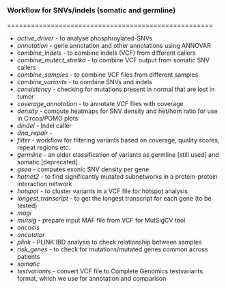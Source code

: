### Workflow for SNVs/indels (somatic and germline)
====================================================    
* *active_driver* - to analyse phosphroylated-SNVs
* *annotation* - gene annotation and other annotations using ANNOVAR
* *combine_indels* - to combine indels (VCF) from different callers
* *combine_mutect_strelka* - to combine VCF output from somatic SNV callers
* *combine_samples* - to combine VCF files from different samples
* *combine_variants* - to combine SNVs and indels
* *consistency* - checking for mutations present in normal that are lost in tumor
* *coverage_annotation* - to annotate VCF files with coverage
* *density* - compute heatmaps for SNV density and het/hom ratio for use in Circos/POMO plots
* *dindel* - Indel caller
* *dna_repair* - 
* *filter* - workflow for filtering variants based on coverage, quality scores, repeat regions etc.
* *germline* - an older classification of variants as germline [still used] and somatic [deprecated]
* *gsea* - computes exonic SNV density per gene
* *hotnet2* - to find significantly mutated subnetworks in a protein-protein interaction network 
* *hotspot* - to cluster variants in a VCF file for hotspot analysis
* *longest_transcript* - to get the longest transcript for each gene (to be tested)
* *magi* 
* *mutsig* - prepare input MAF file from VCF for MutSigCV tool
* *oncocis*
* *oncotator*
* *plink* - PLINK IBD analysis to check relationship between samples
* *risk_genes* - to check for mutations/mutated genes common across patients
* *somatic*
* *testvariants* - convert VCF file to Complete Genomics testvariants format, which we use for annotation and comparison
    
